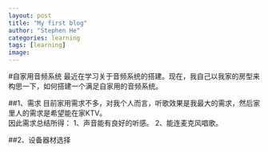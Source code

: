 ```yaml
---
layout: post
title: "My first blog"
author: "Stephen He"
categories: learning
tags: [learning]
image:
---
```

#自家用音频系统
最近在学习关于音频系统的搭建。现在，我自己以我家的房型来构思一下，如何搭建一个满足自家用的音频系统。

##1、需求
目前家用需求不多，对我个人而言，听歌效果是我最大的需求，然后家里人的需求是希望能在家KTV。  
因此需求总结所得：
1、声音能有良好的听感。
2、能连麦克风唱歌。

##2、设备器材选择
